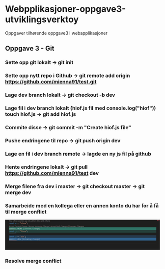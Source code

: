 # Webpplikasjoner-oppgave3-utviklingsverktoy

Oppgaver tilhørende oppgave3 i webapplikasjoner

## Oppgave 3 - Git

### Sette opp git lokalt -> git init

### Sette opp nytt repo i Github -> git remote add origin https://github.com/mienna91/test.git

### Lage dev branch lokalt -> git checkout -b dev

### Lage fil i dev branch lokalt (hiof.js fil med console.log("hiof")) touch hiof.js -> git add hiof.js

### Commite disse -> git commit -m "Create hiof.js file"

### Pushe endringene til repo -> git push origin dev

### Lage en fil i dev branch remote -> lagde en ny js fil på github

### Hente endringene lokalt -> git pull https://github.com/mienna91/test dev

### Merge filene fra dev i master -> git checkout master -> git merge dev

### Samarbeide med en kollega eller en annen konto du har for å få til merge conflict

<img src="conflict.png">

### Resolve merge conflict
